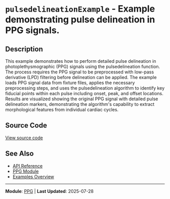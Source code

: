 # `pulsedelineationExample` - Example demonstrating pulse delineation in PPG signals.

## Description

This example demonstrates how to perform detailed pulse delineation in photoplethysmographic (PPG) signals using the pulsedelineation function. The process requires the PPG signal to be preprocessed with low-pass derivative (LPD) filtering before delineation can be applied. The example loads PPG signal data from fixture files, applies the necessary preprocessing steps, and uses the pulsedelineation algorithm to identify key fiducial points within each pulse including onset, peak, and offset locations. Results are visualized showing the original PPG signal with detailed pulse delineation markers, demonstrating the algorithm's capability to extract morphological features from individual cardiac cycles.

## Source Code

[View source code](../../examples/ppg/pulsedelineationExample.m)

## See Also

- [API Reference](../api/README.md)
- [PPG Module](../api/ppg/README.md)
- [Examples Overview](README.md)

---

**Module**: [PPG](../api/ppg/README.md) | **Last Updated**: 2025-07-28
